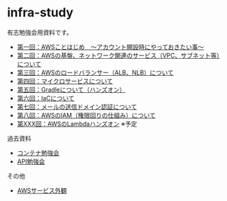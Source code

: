 # infra-study

有志勉強会用資料です。

- [第一回：AWSことはじめ　～アカウント開設時にやっておきたい事～](/001/slide.md)
- [第二回：AWSの基盤、ネットワーク関連のサービス（VPC、サブネット等）について](/002/slide.md)
- [第三回：AWSのロードバランサー（ALB、NLB）について](/003/slide.md)
- [第四回：マイクロサービスについて](/004/slide.md)
- [第五回：Gradleについて（ハンズオン）](/005/slide.md)
- [第六回：IaCについて](/006/slide.md)
- [第七回：メールの送信ドメイン認証について](/007/slide.md)
- [第八回：AWSのIAM（権限回りの仕組み）について](/008/slide.md)
- [第XXX回：AWSのLambdaハンズオン](/XXX/slide.md) ※予定

過去資料

- [コンテナ勉強会](/000/slide-container.md)
- [API勉強会](/000/slide-api.md)

その他

- [AWSサービス外観](/AWS-Service/slide.md)
